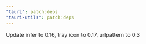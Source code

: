 ```yaml
---
"tauri": patch:deps
"tauri-utils": patch:deps
---
```


Update infer to 0.16, tray icon to 0.17, urlpattern to 0.3
